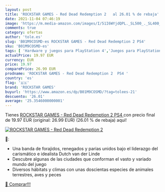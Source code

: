 ```yaml
---
layout: post
title: 'ROCKSTAR GAMES - Red Dead Redemption 2   al 26.01 % de rebaja'
date: 2021-11-04 07:46:19
image: 'https://m.media-amazon.com/images/I/51I6WYjdQPL._SL500_._SL400_.jpg'
comments: true
category: ofertas
author: 'tole.es'
slug: 'B01M9COSMD-es ROCKSTAR GAMES - Red Dead Redemption 2 PS4'
sku: 'B01M9COSMD-es'
tags: [ 'Hardware y juegos para PlayStation 4','Juegos para PlayStation 4','Videojuegos','ps4','rockstar games', ]
actualPrice: 19.97 EUR
currency: EUR
price: 19.97
comparePrice: 26.99 EUR
prodname: 'ROCKSTAR GAMES - Red Dead Redemption 2  PS4 '
country: 'es'
flag: '🇪🇸'
brand: 'ROCKSTAR GAMES'
buyurl: 'https://www.amazon.es/dp/B01M9COSMD/?tag=tolees-21'
descuento: '26.01'
average: '25.3546000000001'
---
```


Tienes [ROCKSTAR GAMES - Red Dead Redemption 2  PS4 ](https://www.amazon.es/dp/B01M9COSMD/?tag=tolees-21) con precio final de  19.97 EUR (original: 26.99 EUR) (26.01 %  de rebaja) aqui!

[![ROCKSTAR GAMES - Red Dead Redemption 2  ](https://m.media-amazon.com/images/I/51I6WYjdQPL._SL500_._SL400_.jpg)](https://www.amazon.es/dp/B01M9COSMD/?tag=tolees-21)

🔎:

- Una banda de forajidos, renegados y parias unidos bajo el liderazgo del carismático e idealista Dutch van der Linde
- Descubre algunas de las ciudades que conforman el vasto y variado mundo del juego
- Diversos hábitats y climas con unas doscientas especies de animales terrestres, aves y peces

[🛒 Comprar!!!](https://www.amazon.es/dp/B01M9COSMD/?tag=tolees-21)

